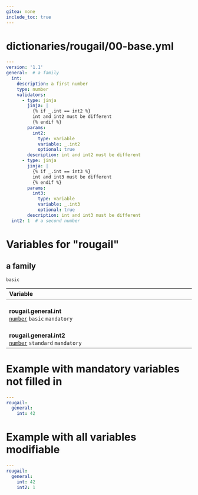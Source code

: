 ```yaml
---
gitea: none
include_toc: true
---
```

# dictionaries/rougail/00-base.yml

```yaml
---
version: '1.1'
general:  # a family
  int:
    description: a first number
    type: number
    validators:
      - type: jinja
        jinja: |
          {% if _.int == int2 %}
          int and int2 must be different
          {% endif %}
        params:
          int2:
            type: variable
            variable: _.int2
            optional: true
        description: int and int2 must be different
      - type: jinja
        jinja: |
          {% if _.int == int3 %}
          int and int3 must be different
          {% endif %}
        params:
          int3:
            type: variable
            variable: _.int3
            optional: true
        description: int and int3 must be different
  int2: 1  # a second number
```
# Variables for "rougail"

## a family

`basic`

| Variable&nbsp;&nbsp;&nbsp;&nbsp;&nbsp;&nbsp;&nbsp;&nbsp;&nbsp;&nbsp;&nbsp;&nbsp;&nbsp;&nbsp;&nbsp;&nbsp;&nbsp;&nbsp;&nbsp;&nbsp;&nbsp;&nbsp;&nbsp;&nbsp;&nbsp;&nbsp;&nbsp;&nbsp;&nbsp;&nbsp;&nbsp;&nbsp;&nbsp;&nbsp;&nbsp;&nbsp;&nbsp;&nbsp;&nbsp;&nbsp;&nbsp;&nbsp;&nbsp;&nbsp;&nbsp;&nbsp;&nbsp;&nbsp;&nbsp;&nbsp;&nbsp;&nbsp;&nbsp;&nbsp;&nbsp;&nbsp;&nbsp;&nbsp;&nbsp;&nbsp;&nbsp;&nbsp;&nbsp;&nbsp;&nbsp;&nbsp;&nbsp;&nbsp;&nbsp;&nbsp;&nbsp;&nbsp;&nbsp;&nbsp;&nbsp;&nbsp;&nbsp;&nbsp;&nbsp;&nbsp;&nbsp;&nbsp;&nbsp;&nbsp;&nbsp;&nbsp;&nbsp;&nbsp;&nbsp;&nbsp;&nbsp;&nbsp;&nbsp;&nbsp;&nbsp;&nbsp;&nbsp;&nbsp;   | Description&nbsp;&nbsp;&nbsp;&nbsp;&nbsp;&nbsp;&nbsp;&nbsp;&nbsp;&nbsp;&nbsp;&nbsp;&nbsp;&nbsp;&nbsp;&nbsp;&nbsp;&nbsp;&nbsp;&nbsp;&nbsp;&nbsp;&nbsp;&nbsp;&nbsp;&nbsp;&nbsp;&nbsp;&nbsp;&nbsp;&nbsp;&nbsp;&nbsp;&nbsp;&nbsp;&nbsp;&nbsp;&nbsp;&nbsp;&nbsp;&nbsp;&nbsp;&nbsp;&nbsp;&nbsp;&nbsp;&nbsp;&nbsp;&nbsp;&nbsp;&nbsp;&nbsp;&nbsp;&nbsp;&nbsp;&nbsp;&nbsp;&nbsp;&nbsp;&nbsp;&nbsp;&nbsp;&nbsp;&nbsp;&nbsp;&nbsp;&nbsp;&nbsp;&nbsp;&nbsp;&nbsp;&nbsp;&nbsp;&nbsp;&nbsp;&nbsp;&nbsp;&nbsp;&nbsp;&nbsp;&nbsp;&nbsp;&nbsp;&nbsp;&nbsp;&nbsp;&nbsp;&nbsp;&nbsp;&nbsp;&nbsp;&nbsp;&nbsp;&nbsp;&nbsp;   |
|------------------------------------------------------------------------------------------------------------------------------------------------------------------------------------------------------------------------------------------------------------------------------------------------------------------------------------------------------------------------------------------------------------------------------------------------------------------------------------------------------------------------------------------------------------------------------------------------------------------------|---------------------------------------------------------------------------------------------------------------------------------------------------------------------------------------------------------------------------------------------------------------------------------------------------------------------------------------------------------------------------------------------------------------------------------------------------------------------------------------------------------------------------------------------------------------------------------------------------------|
| **rougail.general.int**<br/>[`number`](https://rougail.readthedocs.io/en/latest/variable.html#variables-types) `basic` `mandatory`                                                                                                                                                                                                                                                                                                                                                                                                                                                                                     | A first number.<br/>**Validators**:<br/>- int and int2 must be different.<br/>- int and int3 must be different.                                                                                                                                                                                                                                                                                                                                                                                                                                                                                         |
| **rougail.general.int2**<br/>[`number`](https://rougail.readthedocs.io/en/latest/variable.html#variables-types) `standard` `mandatory`                                                                                                                                                                                                                                                                                                                                                                                                                                                                                 | A second number.<br/>**Default**: 1                                                                                                                                                                                                                                                                                                                                                                                                                                                                                                                                                                     |


# Example with mandatory variables not filled in

```yaml
---
rougail:
  general:
    int: 42
```
# Example with all variables modifiable

```yaml
---
rougail:
  general:
    int: 42
    int2: 1
```
